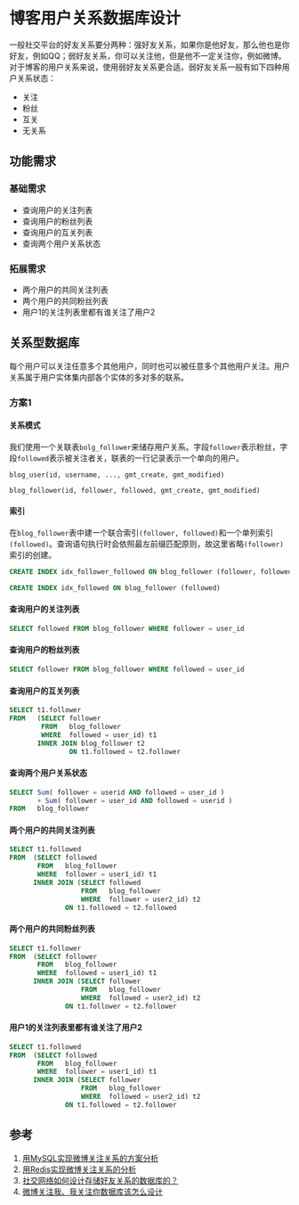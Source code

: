 # 博客用户关系数据库设计
一般社交平台的好友关系要分两种：强好友关系，如果你是他好友，那么他也是你好友，例如QQ；弱好友关系，你可以关注他，但是他不一定关注你，例如微博。对于博客的用户关系来说，使用弱好友关系更合适。弱好友关系一般有如下四种用户关系状态：
- 关注
- 粉丝
- 互关
- 无关系
## 功能需求
### 基础需求
- 查询用户的关注列表
- 查询用户的粉丝列表
- 查询用户的互关列表
- 查询两个用户关系状态
### 拓展需求
- 两个用户的共同关注列表
- 两个用户的共同粉丝列表
- 用户1的关注列表里都有谁关注了用户2

## 关系型数据库
每个用户可以关注任意多个其他用户，同时也可以被任意多个其他用户关注。用户关系属于用户实体集内部各个实体的多对多的联系。
### 方案1
#### 关系模式
我们使用一个关联表`bolg_follower`来储存用户关系。字段`follower`表示粉丝，字段`followed`表示被关注者关，联表的一行记录表示一个单向的用户。
```
blog_user(id, username, ..., gmt_create, gmt_modified)
```
```
blog_follower(id, follower, followed, gmt_create, gmt_modified)
```
#### 索引
在`blog_follower`表中建一个联合索引`(follower, followed)`和一个单列索引`(followed)`。查询语句执行时会依照最左前缀匹配原则，故这里省略`(follower)`索引的创建。
```sql
CREATE INDEX idx_follower_followed ON blog_follower (follower, followed)
```
```sql
CREATE INDEX idx_followed ON blog_follower (followed)
```

#### 查询用户的关注列表
```sql
SELECT followed FROM blog_follower WHERE follower = user_id
```
#### 查询用户的粉丝列表
```sql
SELECT follower FROM blog_follower WHERE followed = user_id
```
#### 查询用户的互关列表
```sql
SELECT t1.follower
FROM   (SELECT follower
        FROM   blog_follower
        WHERE  followed = user_id) t1
       INNER JOIN blog_follower t2
               ON t1.followed = t2.follower
```
#### 查询两个用户关系状态
```sql
SELECT Sum( follower = userid AND followed = user_id )
       + Sum( follower = user_id AND followed = userid )
FROM   blog_follower
```
#### 两个用户的共同关注列表
```sql
SELECT t1.followed 
FROM  (SELECT followed 
       FROM   blog_follower 
       WHERE  follower = user1_id) t1 
      INNER JOIN (SELECT followed 
                  FROM   blog_follower 
                  WHERE  follower = user2_id) t2 
              ON t1.followed = t2.followed 
```
#### 两个用户的共同粉丝列表
```sql
SELECT t1.follower 
FROM  (SELECT follower 
       FROM   blog_follower 
       WHERE  followed = user1_id) t1 
      INNER JOIN (SELECT follower 
                  FROM   blog_follower 
                  WHERE  followed = user2_id) t2 
              ON t1.follower = t2.follower 
```
#### 用户1的关注列表里都有谁关注了用户2
```sql
SELECT t1.followed 
FROM  (SELECT followed 
       FROM   blog_follower 
       WHERE  follower = user1_id) t1 
      INNER JOIN (SELECT follower 
                  FROM   blog_follower 
                  WHERE  followed = user2_id) t2 
              ON t1.followed = t2.follower 
```	
## 参考
1. [用MySQL实现微博关注关系的方案分析](https://my.oschina.net/yonghan/blog/475588)
2. [用Redis实现微博关注关系的分析](https://www.cnblogs.com/JockChou/p/4643646.html)
3. [社交网络如何设计存储好友关系的数据库的？](https://www.zhihu.com/question/20216864/answer/92695981  )
4. [微博关注我、我关注你数据库该怎么设计](https://blog.csdn.net/u010098331/article/details/51445904)
<!--stackedit_data:
eyJoaXN0b3J5IjpbMzM2MjI5NzIwLC0xMjg5MTkxNzcyLC0xOD
cwMDExOTI2LDEyNDQyNzI1NjksMTQ2MDY5OTE4LDE0NzEwMDQw
MzgsLTE4MzAzMTczOTIsNTEyODQ5Nzc2LC03NTAwODc4MjAsLT
IxMzEzNTc0MCw4NDA0OTQzODYsLTEwNDI2MjcwNjQsMTE4OTYx
Njc3NiwtMTUyMDM2OTcwMSwxNDM2MjkzMTg2LDE3MDIwNDY2MD
gsLTE4NDk3NDc3MjYsMTgzMzU0NDY3MSwtMTkxMDY4MzI1NSwy
Mjk1MTg1NThdfQ==
-->